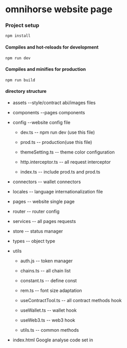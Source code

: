 # omnihorse website page

### Project setup

```
npm install
```

#### Compiles and hot-reloads for development

```
npm run dev
```

#### Compiles and minifies for production

```
npm run build
```

#### directory structure

- assets    --style/contract abi/images files

- components    --pages components

- config       --website config file
  
  - dev.ts   -- npm run dev (use this file)
  
  - prod.ts  -- production(use this file)
  
  - themeSetting.ts  -- theme color configuration
  
  - http.interceptor.ts  -- all request interceptor
  
  - index.ts   -- include prod.ts and prod.ts

- connectors  -- wallet connectors

- locales   -- language internationalization file 

- pages  -- website single page

- router  -- router config

- services    -- all pages requests

- store  -- status manager

- types  -- object type

- utils
  
  - auth.js    -- token manager
  
  - chains.ts   -- all chain list
  
  - constant.ts   -- define const
  
  - rem.ts   -- font size adaptation
  
  - useContractTool.ts   -- all contract methods hook
  
  - useWallet.ts   -- wallet hook
  
  - useWeb3.ts -- web3 hook
  
  - utils.ts  -- common methods

- index.html   Google analyse  code set in
